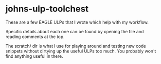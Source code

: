 # johns-ulp-toolchest

These are a few EAGLE ULPs that I wrote which help with my workflow.

Specific details about each one can be found by opening the file and reading comments at the top.

The scratch/ dir is what I use for playing around and testing new code snippets without dirtying up the useful ULPs too much. You probably won't find anything useful in there.

